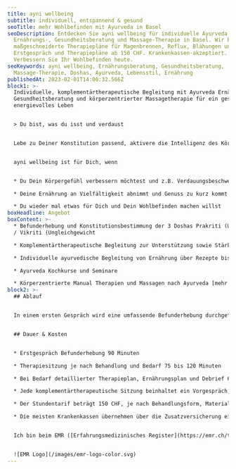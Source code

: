 ```yaml
---
title: ayni wellbeing
subtitle: individuell, entspannend & gesund
seoTitle: mehr Wohlbefinden mit Ayurveda in Basel
seoDescription: Entdecken Sie ayni wellbeing für individuelle Ayurveda
  Ernährungs-, Gesundheitsberatung und Massage-Therapie in Basel. Wir bieten
  maßgeschneiderte Therapiepläne für Magenbrennen, Reflux, Blähungen und mehr.
  Erstgespräch und Therapiepläne ab 150 CHF. Krankenkassen-akzeptiert.
  Verbessern Sie Ihr Wohlbefinden heute.
seoKeywords: ayni wellbeing, Ernährungsberatung, Gesundheitsberatung,
  Massage-Therapie, Doshas, Ayurveda, Lebensstil, Ernährung
publishedAt: 2023-02-01T14:00:32.566Z
block1: >-
  Individuelle, komplementärtherapeutische Begleitung mit Ayurveda Ernährungs-,
  Gesundheitsberatung und körperzentrierter Massagetherapie für ein gesundes und
  energievolles Leben


  > Du bist, was du isst und verdaust 


  Lebe zu Deiner Konstitution passend, aktivere die Intelligenz des Körpers und verfeinere Dein Körpergefühl als den wichtigsten Ratgeber. 


  ayni wellbeing ist für Dich, wenn 


  * Du Dein Körpergefühl verbessern möchtest und z.B. Verdauungsbeschwerden, Verspannungen oder Schmerzen hast oder eine diagnostizierte Erkrankung mit Komplementärtherapie begleiten möchtest

  * Deine Ernährung an Vielfältigkeit abnimmt und Genuss zu kurz kommt 

  * Du wieder mal etwas für Dich und Dein Wohlbefinden machen willst
boxHeadline: Angebot
boxContent: >-
  * Befunderhebung und Konstitutionsbestimmung der 3 Doshas Prakriti (Urzustand)
  / Vikriti (Ungleichgewicht

  * Komplementärtherapeutische Begleitung zur Unterstützung sowie Stärkung von Genesungsprozessen, Selbstregulation und Selbstwahrnehmung

  * Individuelle ayurvedische Begleitung von Ernährung über Rezepte bis zu Lifestyle Anpassungen und Ritualen  

  * Ayurveda Kochkurse und Seminare

  * Körperzentrierte Manual Therapien und Massagen nach Ayurveda [mehr erfahren](https://www.ayni.ch/informationen/ayurveda-massagen)
block2: >-
  ## Ablauf


  In einem ersten Gespräch wird eine umfassende Befunderhebung durchgeführt. Basierend auf der individuellen Situation und Themen auf körperlicher, mentaler und emotionaler Ebene wird der Therapieplan erstellt. Im Laufe des Behandlungszyklus wirken die positiven Änderungen im Innen wie im Aussen und verankern sich so in der Routine im Alltag.


  ## Dauer & Kosten


  * Erstgespräch Befunderhebung 90 Minuten

  * Therapiesitzung je nach Behandlung und Bedarf 75 bis 120 Minuten

  * Bei Bedarf detaillierter Therapieplan, Ernährungsplan und Debrief 60 bis 75 Minuten

  * Jede komplementärtherapeutische Sitzung beinhaltet ein Vorgespräch, die Behandlung und ein Nachgespräch

  * Der Stundentarif beträgt 150 CHF, je nach Behandlungsform, Materialeinsatz oder Vorbereitung wird der Aufwand separat berechnet

  * Die meisten Krankenkassen übernehmen über die Zusatzversicherung einen Teil der Behandlungskosten. 


  Ich bin beim EMR ([Erfahrungsmedizinisches Register](https://emr.ch/therapeut/silvia.ferlito/)) mit der Methode Nr. 4041 - Branchenzertifikat OdA KT - Methode Ayurveda Therapie und Nr. 57 - Ayurveda-Ernährung und -Massage registriert. Meine ZSR-Nr. lautet F459364.


  ![EMR Logo](/images/emr-logo-color.svg)
---
```

